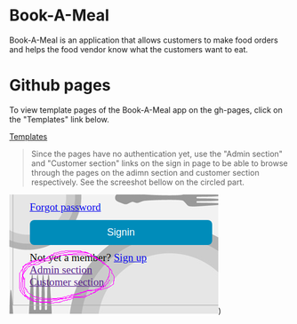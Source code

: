# Book-A-Meal
Book-A-Meal is an application that allows customers to make food orders and helps the food vendor know what the customers want to eat.

# Github pages

To view template pages of the Book-A-Meal app on the gh-pages, click on the "Templates" link below.


[Templates](https://petermwash.github.io/Book-A-Meal/)


>Since the pages have no authentication yet, use the "Admin section" and "Customer section" links on the sign in page to be able to browse through the pages on the adimn section and customer section respectively. See the screeshot bellow on the circled part.

![alt text](https://raw.githubusercontent.com/petermwash/Book-A-Meal/master/eg-img.png))
